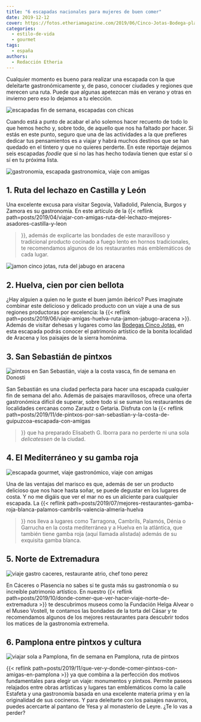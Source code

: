 ```yaml
---
title: "6 escapadas nacionales para mujeres de buen comer"
date: 2019-12-12
cover: https://fotos.etheriamagazine.com/2019/06/Cinco-Jotas-Bodega-plato-jamon.jpg
categories: 
  - estilo-de-vida
  - gourmet
tags: 
  - españa
authors: 
  - Redacción Etheria
---
```


Cualquier momento es bueno para realizar una escapada con la que deleitarte 
gastronómicamente y, de paso, conocer ciudades y regiones que merecen una ruta. Puede 
que algunas apetezcan más en verano y otras en invierno pero eso lo dejamos a tu 
elección. 

![escapadas fin de semana, escapadas con chicas](https://fotos.etheriamagazine.com/2019/02/Viajes-amigas.jpg)

Cuando está a punto de acabar el año solemos hacer recuento de todo lo que hemos hecho 
y, sobre todo, de aquello que nos ha faltado por hacer. Si estás en este punto, seguro 
que una de las actividades a la que prefieres dedicar tus pensamientos es a viajar y 
habrá muchos destinos que se han quedado en el tintero y que no quieres perderte. En 
este reportaje dejamos seis escapadas _foodie_ que si no las has hecho todavía tienen 
que estar sí o sí en tu próxima lista. 

![gastronomia, escapada gastronomica, viaje con amigas](https://fotos.etheriamagazine.com/2019/04/Lechazo-Azofra.jpg "Lechazo asado de © Casa Azofra.")

## 1\. Ruta del lechazo en Castilla y León

Una excelente excusa para visitar Segovia, Valladolid, Palencia, Burgos y Zamora es su 
gastronomía. En este artículo de la {{< reflink 
path=posts/2019/04/viajar-con-amigas-ruta-del-lechazo-mejores-asadores-castilla-y-leon 
>}}, además de explicarte las bondades de este maravilloso y tradicional producto 
cocinado a fuego lento en hornos tradicionales, te recomendamos algunos de los 
restaurantes más emblemáticos de cada lugar. 

![jamon cinco jotas, ruta del jabugo en aracena](https://fotos.etheriamagazine.com/2019/06/viaje-huelva-aracena-Cinco-Jotas-Bodega.jpg "© Jamón Cinco Jotas.")

## 2\. Huelva, cien por cien bellota

¿Hay alguien a quien no le guste el buen jamón ibérico? Pues imagínate combinar este 
delicioso y delicado producto con un viaje a una de sus regiones productoras por 
excelencia: la {{< reflink 
path=posts/2019/06/viaje-amigas-huelva-ruta-jamon-jabugo-aracena >}}. Además de visitar 
dehesas y lugares como las [Bodegas Cinco 
Jotas](https://www.cincojotas.es/visitas-bodega-cinco-jotas), en esta escapada podrás 
conocer el patrimonio artístico de la bonita localidad de Aracena y los paisajes de la 
sierra homónima. 

## 3\. San Sebastián de pintxos

![pintxos en San Sebastián, viaje a la costa vasca, fin de semana en Donosti](https://fotos.etheriamagazine.com/2019/10/San-Sebastian-ambiente-Gros.jpg "Ambiente en el barrio de Gros. © DSST")

San Sebastián es una ciudad perfecta para hacer una escapada cualquier fin de semana del 
año. Además de paisajes maravillosos, ofrece una oferta gastronómica difícil de superar, 
sobre todo si se suman los restaurantes de localidades cercanas como Zarautz o Getaria. 
Disfruta con la {{< reflink 
path=posts/2019/11/de-pintxos-por-san-sebastian-y-la-costa-de-guipuzcoa-escapada-con-amigas 
>}} que ha preparado Elisabeth G. Iborra para no perderte ni una sola _delicatessen_ de 
la ciudad. 

## 4\. El Mediterráneo y su gamba roja

![escapada gourmet, viaje gastronómico, viaje con amigas](https://fotos.etheriamagazine.com/2019/06/Gamba-roja-Palamos.jpg "Gamba roja de Palamós. ©Foto Óscar Oliu. Museu de la Pesca")

Una de las ventajas del marisco es que, además de ser un producto delicioso que nos hace 
hasta soñar, se puede degustar en los lugares de costa. Y no me digáis que ver el mar no 
es un aliciente para cualquier escapada. La {{< reflink 
path=posts/2019/07/mejores-restaurantes-gamba-roja-blanca-palamos-cambrils-valencia-almeria-huelva 
>}} nos lleva a lugares como Tarragona, Cambrils, Palamós, Dénia o Garrucha en la costa 
mediterránea y a Huelva en la atlántica, que también tiene gamba roja (aquí llamada 
alistada) además de su exquisita gamba blanca. 

## 5\. Norte de Extremadura

![viaje gastro caceres, restaurante atrio, chef tono perez](https://fotos.etheriamagazine.com/2019/09/viaje-caceres-restaurante-atrio.jpg "Restaurante Atrio (Cáceres) y su chef, Toño Pérez, con el plato Binomio del Casar. © P.Grifol")

En Cáceres o Plasencia no sabes si te gusta más su gastronomía o su increíble patrimonio 
artístico. En nuestro {{< reflink 
path=posts/2019/10/donde-comer-que-ver-hacer-viaje-norte-de-extremadura >}} te 
descubrimos museos como la Fundación Helga Alvear o el Museo Vostell, te contamos las 
bondades de la torta del Cásar y te recomendamos algunos de los mejores restaurantes 
para descubrir todos los matices de la gastronomía extremeña. 

## 6\. Pamplona entre pintxos y cultura

![viajar sola a Pamplona, fin de semana en Pamplona, ruta de pintxos](https://fotos.etheriamagazine.com/2019/11/Pamplona-Plaza-del-Castillo.jpg "Plaza del Castillo. ©Turismo Navarra")

{{< reflink path=posts/2019/11/que-ver-y-donde-comer-pintxos-con-amigas-en-pamplona >}} 
ya que combina a la perfección dos motivos fundamentales para elegir un viaje: 
monumentos y pintxos. Permite paseos relajados entre obras artísticas y lugares tan 
emblemáticos como la calle Estafeta y una gastronomía basada en una excelente materia 
prima y en la originalidad de sus cocineros. Y para deleitarte con los paisajes 
navarros, puedes acercarte al pantano de Yesa y al monasterio de Leyre. ¿Te lo vas a 
perder?
